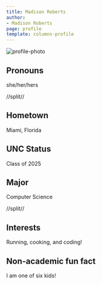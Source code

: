```yaml
---
title: Madison Roberts
author:
- Madison Roberts
page: profile
template: columns-profile
---
```


![profile-photo](../../../static/profile-photos/mlr25.png)

## Pronouns
she/her/hers

//split//

## Hometown
Miami, Florida

## UNC Status
Class of 2025

## Major
Computer Science

//split//

## Interests
Running, cooking, and coding!

## Non-academic fun fact
I am one of six kids!